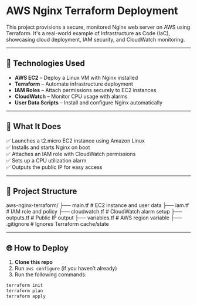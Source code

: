 # AWS Nginx Terraform Deployment

This project provisions a secure, monitored Nginx web server on AWS using Terraform. It's a real-world example of Infrastructure as Code (IaC), showcasing cloud deployment, IAM security, and CloudWatch monitoring.

---

## 🔧 Technologies Used

- **AWS EC2** – Deploy a Linux VM with Nginx installed
- **Terraform** – Automate infrastructure deployment
- **IAM Roles** – Attach permissions securely to EC2 instances
- **CloudWatch** – Monitor CPU usage with alarms
- **User Data Scripts** – Install and configure Nginx automatically

---

## 🚀 What It Does

✅ Launches a t2.micro EC2 instance using Amazon Linux  
✅ Installs and starts Nginx on boot  
✅ Attaches an IAM role with CloudWatch permissions  
✅ Sets up a CPU utilization alarm  
✅ Outputs the public IP for easy access

---

## 📁 Project Structure
aws-nginx-terraform/
├── main.tf # EC2 instance and user data
├── iam.tf # IAM role and policy
├── cloudwatch.tf # CloudWatch alarm setup
├── outputs.tf # Public IP output
├── variables.tf # AWS region variable
├── .gitignore # Ignores Terraform cache/state

---

## 🌐 How to Deploy

1. **Clone this repo**
2. Run `aws configure` (if you haven’t already)
3. Run the following commands:

```bash
terraform init
terraform plan
terraform apply
